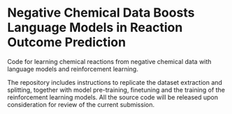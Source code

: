# Negative Chemical Data Boosts Language Models in Reaction Outcome Prediction
Code for learning chemical reactions from negative chemical data with language models and reinforcement learning.

The repository includes instructions to replicate the dataset extraction and splitting, together with model pre-training, finetuning and the training of the reinforcement learning models. 
All the source code will be released upon consideration for review of the current submission. 
